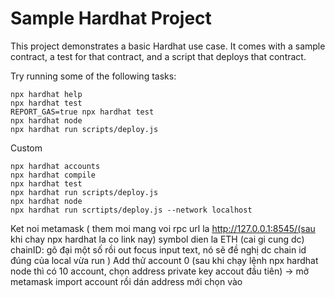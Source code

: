 # Sample Hardhat Project

This project demonstrates a basic Hardhat use case. It comes with a sample contract, a test for that contract, and a script that deploys that contract.

Try running some of the following tasks:

```shell
npx hardhat help
npx hardhat test
REPORT_GAS=true npx hardhat test
npx hardhat node
npx hardhat run scripts/deploy.js
```

Custom

```shell
npx hardhat accounts
npx hardhat compile
npx hardhat test
npx hardhat run scripts/deploy.js
npx hardhat node
npx hardhat run scrtipts/deploy.js --network localhost
```
Ket noi metamask (
    them moi mang voi rpc url la http://127.0.0.1:8545/(sau khi chay npx hardhat la co link nay)
    symbol dien la ETH (cai gi cung dc)
    chainID: gõ đại một số rồi out focus input text, nó sẽ đề nghị dc chain id đúng của local vừa run
)
Add thử account 0 (sau khi chạy lệnh npx hardhat node thì có 10 account, chọn address private key accout đầu tiên) -> mở metamask import account rồi dán address mới chọn vào
